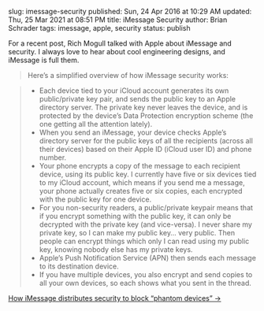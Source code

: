 slug: imessage-security
published: Sun, 24 Apr 2016 at 10:29 AM
updated: Thu, 25 Mar 2021 at 08:51 PM
title: iMessage Security
author: Brian Schrader
tags: imessage, apple, security
status: publish

For a recent post, Rich Mogull talked with Apple about iMessage and security. I
always love to hear about cool engineering designs, and iMessage is
full them. 

> Here’s a simplified overview of how iMessage security works:

> - Each device tied to your iCloud account generates its own public/private key
pair, and sends the public key to an Apple directory server. The private key
never leaves the device, and is protected by the device’s Data Protection
encryption scheme (the one getting all the attention lately).
> - When you send an iMessage, your device checks Apple’s directory server for the public keys of all the recipients (across all their devices) based on their
Apple ID (iCloud user ID) and phone number.
> - Your phone encrypts a copy of the message to each recipient device, using its
public key. I currently have five or six devices tied to my iCloud account,
which means if you send me a message, your phone actually creates five or six
copies, each encrypted with the public key for one device.
> - For you non-security readers, a public/private keypair means that if you
encrypt something with the public key, it can only be decrypted with the
private key (and vice-versa). I never share my private key, so I can make my
public key… very public. Then people can encrypt things which only I can read
using my public key, knowing nobody else has my private keys.
> - Apple’s Push Notification Service (APN) then sends each message to its
destination device.
> - If you have multiple devices, you also encrypt and send copies to all your own devices, so each shows what you sent in the thread.

[How iMessage distributes security to block “phantom devices”
&#8594;](https://securosis.com/blog/how-imessage-distributes-security-to-block-phantom-devices)
